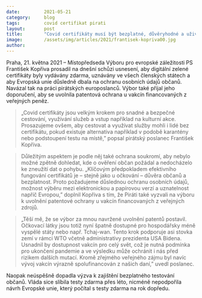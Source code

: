 ```yaml
---
date:         2021-05-21
category:     blog
tags:         covid certifikat pirati 
layout:       post
title:        "Covid certifikáty musí být bezplatné, důvěryhodné a uživatelsky přívětivé. Výbor na návrh Pirátů také vyzval k uvolnění patentů na vakcíny"
image:        /assets/img/articles/2021/frantisek-kopriva00.jpg
author:       
---
```


Praha, 21. května 2021 – Místopředseda Výboru pro evropské záležitosti PS František Kopřiva prosadil na dnešní schůzi usnesení, aby digitální zelené certifikáty byly vydávány zdarma, uznávány ve všech členských státech a aby Evropská unie důsledně dbala na ochranu osobních údajů občanů. Navázal tak na práci pirátských europoslanců. Výbor také přijal jeho doporučení, aby se uvolnila patentová ochrana u vakcín financovaných z veřejných peněz. 

 

> „Covid certifikáty jsou velkým krokem pro snadné a bezpečné cestování, využívání služeb a vstup například na kulturní akce. Prosazujeme ovšem, aby cestovat a využívat služby mohli i lidé bez certifikátu, pokud existuje alternativa například v podobě karantény nebo podstoupení testu na místě,” popsal pirátský poslanec František Kopřiva.

 

> Důležitým aspektem je podle něj také ochrana soukromí, aby nebylo možné zpětně dohledat, kde o ověření občan požádal a nedocházelo ke zneužití dat o pohybu. „Klíčovým předpokladem efektivního fungování certifikátů je – stejně jako u očkování – důvěra občanů a bezplatnost. Proto požadujeme důslednou ochranu osobních údajů, možnost výběru mezi elektronickou a papírovou verzí a uznatelnost napříč Evropou,” doplnil Kopřiva s tím, že Piráti také vyzvali na výboru k uvolnění patentové ochrany u vakcín financovaných z veřejných zdrojů. 

 

> „Těší mě, že se výbor za mnou navržené uvolnění patentů postavil. Očkovací látky jsou totiž nyní špatně dostupné pro hospodářsky méně vyspělé státy nebo např. Tchaj-wan. Tento krok podporuje asi stovka zemí v rámci WTO včetně administrativy prezidenta USA  Bidena. Usnadnil by dostupnost vakcín pro celý svět, což je nutná podmínka pro ukončení pandemie a ve výsledku může ochránit i nás před rizikem dalších mutací. Kromě zřejmého veřejného zájmu byl navíc vývoj vakcín výrazně spolufinancován z našich daní,” uvedl poslanec.

 

Naopak neúspěšně dopadla výzva k zajištění bezplatného testování občanů. Vláda sice slíbila testy zdarma přes léto, nicméně nepodpořila návrh Evropské unie, který počítal s testy zdarma na rok dopředu.  


